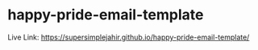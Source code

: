 # happy-pride-email-template
Live Link: https://supersimplejahir.github.io/happy-pride-email-template/
